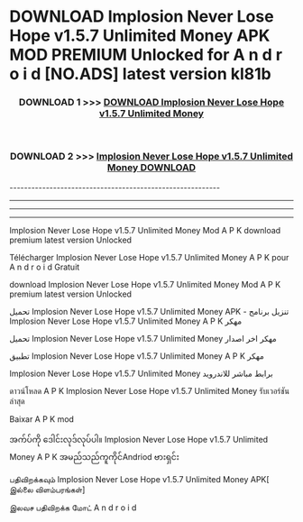 # DOWNLOAD Implosion Never Lose Hope v1.5.7 Unlimited Money  APK MOD PREMIUM Unlocked for A n d r o i d [NO.ADS] latest version kl81b 



<div align="center">

<h3>DOWNLOAD 1 >>> <a href="https://getmod2.web.app/?judul=Implosion Never Lose Hope v1.5.7 Unlimited Money ">DOWNLOAD Implosion Never Lose Hope v1.5.7 Unlimited Money </a></h3><br>

<h3>DOWNLOAD 2 >>> <a href="https://getmod2.web.app/?judul=Implosion Never Lose Hope v1.5.7 Unlimited Money ">Implosion Never Lose Hope v1.5.7 Unlimited Money  DOWNLOAD </a></h3>

</div>
----------------------------------------------------------

----------------------------------------------------------

----------------------------------------------------------

----------------------------------------------------------

Implosion Never Lose Hope v1.5.7 Unlimited Money  Mod A P K download premium latest version Unlocked

Télécharger Implosion Never Lose Hope v1.5.7 Unlimited Money  A P K pour A n d r o i d Gratuit

download Implosion Never Lose Hope v1.5.7 Unlimited Money  Mod A P K premium latest version Unlocked

تحميل Implosion Never Lose Hope v1.5.7 Unlimited Money  APK - تنزيل برنامج Implosion Never Lose Hope v1.5.7 Unlimited Money  A P K مهكر

تحميل Implosion Never Lose Hope v1.5.7 Unlimited Money  مهكر اخر اصدار

تطبيق Implosion Never Lose Hope v1.5.7 Unlimited Money  A P K مهكر

Implosion Never Lose Hope v1.5.7 Unlimited Money  برابط مباشر للاندرويد

ดาวน์โหลด A P K Implosion Never Lose Hope v1.5.7 Unlimited Money  รับเวอร์ชันล่าสุด

Baixar A P K mod

အက်ပ်ကို ဒေါင်းလုဒ်လုပ်ပါ။ Implosion Never Lose Hope v1.5.7 Unlimited Money  A P K အမည်သည်ကူကိုင်Andriod ဗားရှင်း

பதிவிறக்கவும் Implosion Never Lose Hope v1.5.7 Unlimited Money  APK[ இல்லை விளம்பரங்கள்] 
 
இலவச பதிவிறக்க மோட் A n d r o i d



